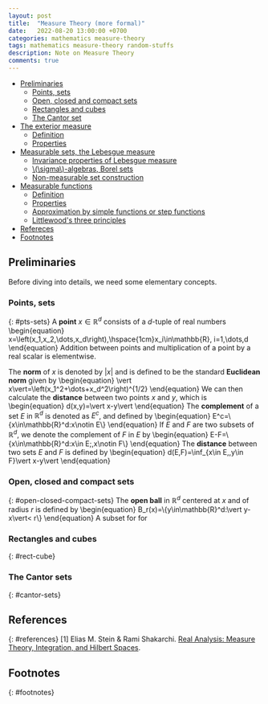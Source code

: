 ```yaml
---
layout: post
title:  "Measure Theory (more formal)"
date:   2022-08-20 13:00:00 +0700
categories: mathematics measure-theory
tags: mathematics measure-theory random-stuffs
description: Note on Measure Theory
comments: true
---
```

> 
<!-- excerpt-end -->

- [Preliminaries](#preliminaries)
	- [Points, sets](#pts-sets)
	- [Open, closed and compact sets](#open-closed-compact-sets)
	- [Rectangles and cubes](#rect-cube)
	- [The Cantor set](#cantor-set)
- [The exterior measure](#exterior-measure)
	- [Definition](#ex-measure-def)
	- [Properties](#ex-measure-properties)
- [Measurable sets, the Lebesgue measure](#measurable-sets-lebesgue-measure)
	- [Invariance properties of Lebesgue measure](#inv-properties-lebesgue-measure)
	- [\\(\sigma\\)-algebras, Borel sets](#sigma-algebras-borel-sets)
	- [Non-measurable set construction](#non-measurable-set-const)
- [Measurable functions](#measurable-funcs)
	- [Definition](#measurable-func-def)
	- [Properties](#measurable-func-properties)
	- [Approximation by simple functions or step functions](#measurable-func-approx)
	- [Littlewood's three principles](#littlewoods-principles)
- [Refereces](#references)
- [Footnotes](#footnotes)

## Preliminaries
Before diving into details, we need some elementary concepts.

### Points, sets
{: #pts-sets}
A **point** $x\in\mathbb{R}^d$ consists of a $d$-tuple of real numbers
\begin{equation}
x=\left(x_1,x_2,\dots,x_d\right),\hspace{1cm}x_i\in\mathbb{R}, i=1,\dots,d
\end{equation}
Addition between points and multiplication of a point by a real scalar is elementwise.

The **norm** of $x$ is denoted by $\vert x\vert$ and is defined to be the standard **Euclidean norm** given by
\begin{equation}
\vert x\vert=\left(x_1^2+\dots+x_d^2\right)^{1/2}
\end{equation}
We can then calculate the **distance** between two points $x$ and $y$, which is \begin{equation}
d(x,y)=\vert x-y\vert
\end{equation}
The **complement** of a set $E$ in $\mathbb{R}^d$ is denoted as $E^c$, and defined by
\begin{equation}
E^c=\\{x\in\mathbb{R}^d:x\notin E\\}
\end{equation}
If $E$ and $F$ are two subsets of $\mathbb{R}^d$, we denote the complement of $F$ in $E$ by
\begin{equation}
E-F=\\{x\in\mathbb{R}^d:x\in E;\,x\notin F\\}
\end{equation}
The **distance** between two sets $E$ and $F$ is defined by
\begin{equation}
d(E,F)=\inf_{x\in E,\,y\in F}\vert x-y\vert
\end{equation}

### Open, closed and compact sets
{: #open-closed-compact-sets}
The **open ball** in $\mathbb{R}^d$ centered at $x$ and of radius $r$ is defined by
\begin{equation}
B_r(x)=\\{y\in\mathbb{R}^d:\vert y-x\vert< r\\}
\end{equation}
A subset $\mbox{for}$ for

### Rectangles and cubes
{: #rect-cube}

### The Cantor sets
{: #cantor-sets}

## References
{: #references}
[1] Elias M. Stein & Rami Shakarchi. [Real Analysis: Measure Theory, Integration, and Hilbert Spaces](#http://www.cmat.edu.uy/~mordecki/courses/medida2013/book.pdf). 

## Footnotes
{: #footnotes}